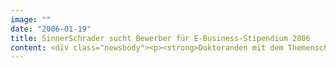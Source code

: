 ```yaml
---
image: ""
date: "2006-01-19"
title: SinnerSchrader sucht Bewerber für E-Business-Stipendium 2006
content: <div class="newsbody"><p><strong>Doktoranden mit dem Themenschwerpunkt E-Business können sich auch 2006 um ein Stipendium von SinnerSchrader bewerben. Der Interactive-Dienstleister lobt für besonders interessante Forschungsarbeiten eine einjährige Förderung in Höhe von 10.000 Euro aus. Angesprochen sind Doktoranden aller wissenschaftlichen Fachrichtungen. Die Bewerbungsfrist läuft bis zum 13. April, die Vergabe findet am 27. April 2006 statt. Die achtköpfige Jury bildet sich aus Professoren deutscher BWL-Lehrstühle sowie namhaften Vertretern der Internetwirtschaft.</strong></p><p>SinnerSchrader versteht das Stipendium als Motivation für junge Akademiker, E-Business-Themen stärker für die Forschung zu erschließen&#58; "Die Internetwirtschaft braucht eine bessere Vernetzung von Wirtschaft und Forschung. Viel zu oft kommen die Impulse aus dem Markt, zu selten aus den Universitäten", erläutert Firmenchef und -gründer Matthias Schrader seine Beweggründe.</p><p>Aus diesem Grund läuft das Engagement von SinnerSchrader auch nach der einjährigen Förderung nicht aus. Der Interactive-Dienstleister beteiligt sich über den gesamten Zeitraum der Promotion an den Reisekosten, Werbekosten und Druckkosten des Stipendiaten. Art und Umfang werden fallweise entschieden. Hinzu kommt die Möglichkeit zur projektweisen Mitarbeit in E-Business-Projekten sowie Unterstützung bei der Vermarktung der Ergebnisse und dem Werben um Anschlussförderungen.</p><p>Alle Details entnehmen Sie bitte unserer Website unter <a href="http&#58;//www.sinnerschrader.de/stipendium">www.sinnerschrader.de/stipendium</a>.</p><p>Hier finden Sie Informationen zu</p><ul><li>förderungswürdigen Themenschwerpunkten</li><li>Bewerbungsvoraussetzungen</li><li>Bewerbungsverfahren</li><li>Jury-Mitgliedern und Auswahlverfahren</li><li>Ansprechpartnern</li></ul></div>
---
```

